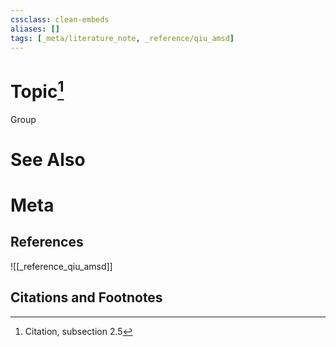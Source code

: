 ```yaml
---
cssclass: clean-embeds
aliases: []
tags: [_meta/literature_note, _reference/qiu_amsd]
---
```

# Topic[^1]
Group

# See Also

# Meta
## References
![[_reference_qiu_amsd]]


## Citations and Footnotes
[^1]: Citation, subsection 2.5